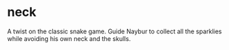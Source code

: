 # neck
A twist on the classic snake game. Guide Naybur to collect all the sparklies while avoiding his own neck and the skulls.
